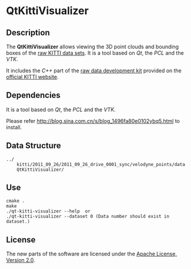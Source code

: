 QtKittiVisualizer
=================

Description
-----------

The **QtKittiVisualizer** allows viewing the 3D point clouds and bounding boxes of the [raw KITTI data sets](http://www.cvlibs.net/datasets/kitti/raw_data.php).  It is a tool based on *Qt*, the *PCL* and the *VTK*.

It includes the *C++* part of the [raw data development kit](http://kitti.is.tue.mpg.de/kitti/devkit_raw_data.zip) provided on the [official KITTI website](http://www.cvlibs.net/datasets/kitti/).


Dependencies
-----------
It is a tool based on *Qt*, the *PCL* and the *VTK*.

Please refer http://blog.sina.com.cn/s/blog_1496fa80e0102ybq5.html to install.


Data Structure
-----------
```
../
    kitti/2011_09_26/2011_09_26_drive_0001_sync/velodyne_points/data
    QtKittiVisualizer/
```

Use
-----------
```
cmake .
make
./qt-kitti-visualizer --help  or
./qt-kitti-visualizer --dataset 0 (Data number should exist in dataset.)
```

License
-------

The new parts of the software are licensed under the [Apache License, Version 2.0](http://www.apache.org/licenses/LICENSE-2.0).
